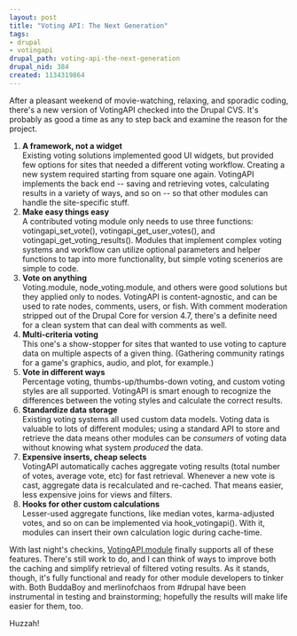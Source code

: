 ```yaml
--- 
layout: post
title: "Voting API: The Next Generation"
tags: 
- drupal
- votingapi
drupal_path: voting-api-the-next-generation
drupal_nid: 384
created: 1134319864
---
```

After a pleasant weekend of movie-watching, relaxing, and sporadic coding, there's a new version of VotingAPI checked into the Drupal CVS. It's probably as good a time as any to step back and examine the reason for the project.

<ol>

<li><b>A framework, not a widget</b><br>Existing voting solutions implemented good UI widgets, but provided few options for sites that needed a different voting workflow. Creating a new system required starting from square one again. VotingAPI implements the back end -- saving and retrieving votes, calculating results in a variety of ways, and so on -- so that other modules can handle the site-specific stuff.</li>

<li><b>Make easy things easy</b><br>A contributed voting module only needs to use three functions: votingapi_set_vote(), votingapi_get_user_votes(), and votingapi_get_voting_results(). Modules that implement complex voting systems and workflow can utilize optional parameters and helper functions to tap into more functionality, but simple voting scenerios are simple to code.</li>

<li><b>Vote on anything</b><br>Voting.module, node_voting.module, and others were good solutions but they applied only to nodes. VotingAPI is content-agnostic, and can be used to rate nodes, comments, users, or fish. With comment moderation stripped out of the Drupal Core for version 4.7, there's a definite need for a clean system that can deal with comments as well.</li>

<li><b>Multi-criteria voting</b><br>This one's a show-stopper for sites that wanted to use voting to capture data on multiple aspects of a given thing. (Gathering community ratings for a game's graphics, audio, and plot, for example.)</li>

<li><b>Vote in different ways</b><br>Percentage voting, thumbs-up/thumbs-down voting, and custom voting styles are all supported. VotingAPI is smart enough to recognize the differences between the voting styles and calculate the correct results.</li>

<li><b>Standardize data storage</b><br>Existing voting systems all used custom data models. Voting data is valuable to lots of different modules; using a standard API to store and retrieve the data means other modules can be <i>consumers</i> of voting data without knowing what system <i>produced</i> the data.</li>

<li><b>Expensive inserts, cheap selects</b><br>VotingAPI automatically caches aggregate voting results (total number of votes, average vote, etc) for fast retrieval. Whenever a new vote is cast, aggregate data is recalculated and re-cached. That means easier, less expensive joins for views and filters.</li>

<li><b>Hooks for other custom calculations</b><br>Lesser-used aggregate functions, like median votes, karma-adjusted votes, and so on can be implemented via hook_votingapi(). With it, modules can insert their own calculation logic during cache-time.</li>

</ol>

With last night's checkins, <a href="http://drupal.org/node/36041">VotingAPI.module</a> finally supports all of these features. There's still work to do, and I can think of ways to improve both the caching and simplify retrieval of filtered voting results. As it stands, though, it's fully functional and ready for other module developers to tinker with. Both BuddaBoy and merlinofchaos from #drupal have been instrumental in testing and brainstorming; hopefully the results will make life easier for them, too.

Huzzah!
